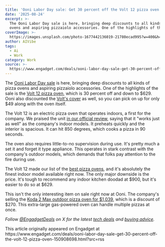 ```yaml
---
title: 'Ooni Labor Day sale: Get 30 percent off the Volt 12 pizza oven'
date: '2025-08-24'
excerpt: >-
  The Ooni Labor Day sale is here, bringing deep discounts to all kinds of pizza
  ovens and aspiring pizzaiolo accessories. One of the highlights of the...
coverImage: >-
  https://images.unsplash.com/photo-1677442136019-21780ecad995?w=400&h=200&fit=crop&auto=format
author: AIVibe
tags:
  - Ai
  - Work
category: Work
source: >-
  https://www.engadget.com/deals/ooni-labor-day-sale-get-30-percent-off-the-volt-12-pizza-oven-150908698.html?src=rss
---
```

<p>The <a data-i13n="elm:affiliate_link;sellerN:Ooni Pizza Ovens;elmt:;cpos:1;pos:1" href="https://shopping.yahoo.com/rdlw?merchantId=0de15002-ec35-49d8-b24c-3d060213cd2b&amp;siteId=us-engadget&amp;pageId=1p-autolink&amp;contentUuid=f28c16f4-a635-4d3d-8b75-557af7da5d91&amp;featureId=text-link&amp;merchantName=Ooni+Pizza+Ovens&amp;linkText=Ooni+Labor+Day+sale&amp;custData=eyJzb3VyY2VOYW1lIjoiV2ViLURlc2t0b3AtVmVyaXpvbiIsImxhbmRpbmdVcmwiOiJodHRwczovL29vbmkuY29tL2NvbGxlY3Rpb25zL3N1bW1lci1vZmZlcnMiLCJjb250ZW50VXVpZCI6ImYyOGMxNmY0LWE2MzUtNGQzZC04Yjc1LTU1N2FmN2RhNWQ5MSIsIm9yaWdpbmFsVXJsIjoiaHR0cHM6Ly9vb25pLmNvbS9jb2xsZWN0aW9ucy9zdW1tZXItb2ZmZXJzIn0&amp;signature=AQAAAdMpaFYEdrdo9EYYN3OzbgnmdIuRAC3p3A3SufskWSuj&amp;gcReferrer=https%3A%2F%2Fooni.com%2Fcollections%2Fsummer-offers" class="rapid-with-clickid" data-original-link="https://ooni.com/collections/summer-offers">Ooni Labor Day sale</a> is here, bringing deep discounts to all kinds of pizza ovens and aspiring pizzaiolo accessories. One of the highlights of the sale is the <a data-i13n="elm:affiliate_link;sellerN:Ooni Pizza Ovens;elmt:;cpos:2;pos:1" href="https://shopping.yahoo.com/rdlw?merchantId=0de15002-ec35-49d8-b24c-3d060213cd2b&amp;siteId=us-engadget&amp;pageId=1p-autolink&amp;contentUuid=f28c16f4-a635-4d3d-8b75-557af7da5d91&amp;featureId=text-link&amp;merchantName=Ooni+Pizza+Ovens&amp;linkText=Volt+12+pizza+oven&amp;custData=eyJzb3VyY2VOYW1lIjoiV2ViLURlc2t0b3AtVmVyaXpvbiIsImxhbmRpbmdVcmwiOiJodHRwczovL29vbmkuY29tL3Byb2R1Y3RzL29vbmktdm9sdCIsImNvbnRlbnRVdWlkIjoiZjI4YzE2ZjQtYTYzNS00ZDNkLThiNzUtNTU3YWY3ZGE1ZDkxIiwib3JpZ2luYWxVcmwiOiJodHRwczovL29vbmkuY29tL3Byb2R1Y3RzL29vbmktdm9sdCJ9&amp;signature=AQAAAZUywmyi6ET9hOOlb9h2Cf6xA_JdCcv3cJ70uAEJFlUa&amp;gcReferrer=https%3A%2F%2Fooni.com%2Fproducts%2Fooni-volt" class="rapid-with-clickid" data-original-link="https://ooni.com/products/ooni-volt">Volt 12 pizza oven</a>, which is 30 percent off and down to $629. Ooni also discounted the <a data-i13n="elm:affiliate_link;sellerN:Ooni Pizza Ovens;elmt:;cpos:3;pos:1" href="https://shopping.yahoo.com/rdlw?merchantId=0de15002-ec35-49d8-b24c-3d060213cd2b&amp;siteId=us-engadget&amp;pageId=1p-autolink&amp;contentUuid=f28c16f4-a635-4d3d-8b75-557af7da5d91&amp;featureId=text-link&amp;merchantName=Ooni+Pizza+Ovens&amp;linkText=Volt%27s+cover&amp;custData=eyJzb3VyY2VOYW1lIjoiV2ViLURlc2t0b3AtVmVyaXpvbiIsImxhbmRpbmdVcmwiOiJodHRwczovL29vbmkuY29tL3Byb2R1Y3RzL29vbmktdm9sdC1jb3ZlciIsImNvbnRlbnRVdWlkIjoiZjI4YzE2ZjQtYTYzNS00ZDNkLThiNzUtNTU3YWY3ZGE1ZDkxIiwib3JpZ2luYWxVcmwiOiJodHRwczovL29vbmkuY29tL3Byb2R1Y3RzL29vbmktdm9sdC1jb3ZlciJ9&amp;signature=AQAAAT7CUbYnHJobiUMX7r3zhdZK1tVkXVTA17JPeVpcdIxj&amp;gcReferrer=https%3A%2F%2Fooni.com%2Fproducts%2Fooni-volt-cover" class="rapid-with-clickid" data-original-link="https://ooni.com/products/ooni-volt-cover">Volt's cover</a> as well, so you can pick on up for only $49 along with the oven itself.</p> 
<p>The Volt 12 is an electric pizza oven that operates indoors, a first for the company. We praised the unit <a data-i13n="cpos:4;pos:1" href="https://www.engadget.com/ooni-volt-12-review-180019262.html">in our official review</a>, saying that it "works just as well" as the company's indoor models. It preheats quickly and the interior is spacious. It can hit 850 degrees, which cooks a pizza in 90 seconds.</p> <span id="end-legacy-contents"></span> 
<p> <core-commerce id="4b947b8d5d5c48bda49b5e36bd7996d7" data-type="product-list" data-original-url="https://ooni.com/products/ooni-volt"></core-commerce></p> 
<p>The oven also requires little-to-no supervision during use. It's pretty much a set it and forget it type appliance. This operates in stark contrast with the company's outdoor models, which demands that folks pay attention to the fire during use.</p> 
<p>The Volt 12 made our list of the <a data-i13n="cpos:5;pos:1" href="https://www.engadget.com/home/kitchen-tech/best-pizza-oven-141550352.html">best pizza ovens</a>, and it's absolutely the finest indoor model available right now. The only major downside is the price. It's tough to recommend any indoor kitchen doodad at $900, but it's easier to do so at $629.</p> 
<p>This isn't the only interesting item on sale right now at Ooni. The company's selling the <a data-i13n="elm:affiliate_link;sellerN:Ooni Pizza Ovens;elmt:;cpos:6;pos:1" href="https://shopping.yahoo.com/rdlw?merchantId=0de15002-ec35-49d8-b24c-3d060213cd2b&amp;siteId=us-engadget&amp;pageId=1p-autolink&amp;contentUuid=f28c16f4-a635-4d3d-8b75-557af7da5d91&amp;featureId=text-link&amp;merchantName=Ooni+Pizza+Ovens&amp;linkText=Koda+2+Max+outdoor+pizza+oven+for+%241%2C039&amp;custData=eyJzb3VyY2VOYW1lIjoiV2ViLURlc2t0b3AtVmVyaXpvbiIsImxhbmRpbmdVcmwiOiJodHRwczovL29vbmkuY29tL3Byb2R1Y3RzL29vbmkta29kYS0yLW1heCIsImNvbnRlbnRVdWlkIjoiZjI4YzE2ZjQtYTYzNS00ZDNkLThiNzUtNTU3YWY3ZGE1ZDkxIiwib3JpZ2luYWxVcmwiOiJodHRwczovL29vbmkuY29tL3Byb2R1Y3RzL29vbmkta29kYS0yLW1heCJ9&amp;signature=AQAAAdyKXJntmWFjkg5hGMW0FyoZQANbjlJlO65M0-MGN91n&amp;gcReferrer=https%3A%2F%2Fooni.com%2Fproducts%2Fooni-koda-2-max" class="rapid-with-clickid" data-original-link="https://ooni.com/products/ooni-koda-2-max">Koda 2 Max outdoor pizza oven for $1,039</a>, which is a discount of $270. This extra-large gas-powered oven can handle multiple pizzas at once.</p> 
<p><em>Follow </em><a data-i13n="cpos:7;pos:1" href="https://twitter.com/EngadgetDeals"><em>@EngadgetDeals</em></a><em> on X for the latest </em><a data-i13n="cpos:8;pos:1" href="https://www.engadget.com/deals/"><em>tech deals</em></a><em> and </em><a data-i13n="cpos:9;pos:1" href="https://www.engadget.com/best-tech/"><em>buying advice</em></a><em>.</em></p>This article originally appeared on Engadget at https://www.engadget.com/deals/ooni-labor-day-sale-get-30-percent-off-the-volt-12-pizza-oven-150908698.html?src=rss
